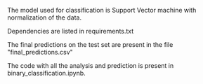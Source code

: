 The model used for classification is Support Vector machine with normalization of the data.

Dependencies are listed in requirements.txt

The final predictions on the test set are present in the file "final_predictions.csv"

The code with all the analysis and prediction is present in binary_classification.ipynb.
